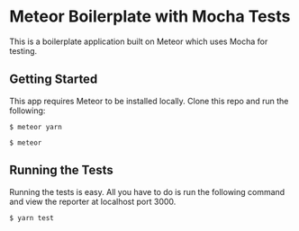 # Meteor Boilerplate with Mocha Tests

This is a boilerplate application built on Meteor which uses Mocha for testing.

## Getting Started

This app requires Meteor to be installed locally. Clone this repo and run the following:

```
$ meteor yarn
```

```
$ meteor
```

## Running the Tests
Running the tests is easy. All you have to do is run the following command and view the reporter at localhost port 3000.

```
$ yarn test
```
